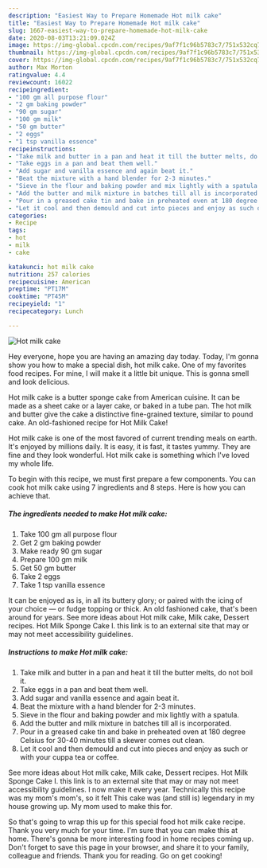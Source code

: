 ```yaml
---
description: "Easiest Way to Prepare Homemade Hot milk cake"
title: "Easiest Way to Prepare Homemade Hot milk cake"
slug: 1667-easiest-way-to-prepare-homemade-hot-milk-cake
date: 2020-08-03T13:21:09.024Z
image: https://img-global.cpcdn.com/recipes/9af7f1c96b5783c7/751x532cq70/hot-milk-cake-recipe-main-photo.jpg
thumbnail: https://img-global.cpcdn.com/recipes/9af7f1c96b5783c7/751x532cq70/hot-milk-cake-recipe-main-photo.jpg
cover: https://img-global.cpcdn.com/recipes/9af7f1c96b5783c7/751x532cq70/hot-milk-cake-recipe-main-photo.jpg
author: Max Morton
ratingvalue: 4.4
reviewcount: 16022
recipeingredient:
- "100 gm all purpose flour"
- "2 gm baking powder"
- "90 gm sugar"
- "100 gm milk"
- "50 gm butter"
- "2 eggs"
- "1 tsp vanilla essence"
recipeinstructions:
- "Take milk and butter in a pan and heat it till the butter melts, do not boil it."
- "Take eggs in a pan and beat them well."
- "Add sugar and vanilla essence and again beat it."
- "Beat the mixture with a hand blender for 2-3 minutes."
- "Sieve in the flour and baking powder and mix lightly with a spatula."
- "Add the butter and milk mixture in batches till all is incorporated."
- "Pour in a greased cake tin and bake in preheated oven at 180 degree Celsius for 30-40 minutes till a skewer comes out clean."
- "Let it cool and then demould and cut into pieces and enjoy as such or with your cuppa tea or coffee."
categories:
- Recipe
tags:
- hot
- milk
- cake

katakunci: hot milk cake 
nutrition: 257 calories
recipecuisine: American
preptime: "PT17M"
cooktime: "PT45M"
recipeyield: "1"
recipecategory: Lunch

---
```



![Hot milk cake](https://img-global.cpcdn.com/recipes/9af7f1c96b5783c7/751x532cq70/hot-milk-cake-recipe-main-photo.jpg)

Hey everyone, hope you are having an amazing day today. Today, I'm gonna show you how to make a special dish, hot milk cake. One of my favorites food recipes. For mine, I will make it a little bit unique. This is gonna smell and look delicious.

Hot milk cake is a butter sponge cake from American cuisine. It can be made as a sheet cake or a layer cake, or baked in a tube pan. The hot milk and butter give the cake a distinctive fine-grained texture, similar to pound cake. An old-fashioned recipe for Hot Milk Cake!

Hot milk cake is one of the most favored of current trending meals on earth. It's enjoyed by millions daily. It is easy, it is fast, it tastes yummy. They are fine and they look wonderful. Hot milk cake is something which I've loved my whole life.


To begin with this recipe, we must first prepare a few components. You can cook hot milk cake using 7 ingredients and 8 steps. Here is how you can achieve that.

<!--inarticleads1-->

##### The ingredients needed to make Hot milk cake:

1. Take 100 gm all purpose flour
1. Get 2 gm baking powder
1. Make ready 90 gm sugar
1. Prepare 100 gm milk
1. Get 50 gm butter
1. Take 2 eggs
1. Take 1 tsp vanilla essence


It can be enjoyed as is, in all its buttery glory; or paired with the icing of your choice — or fudge topping or thick. An old fashioned cake, that&#39;s been around for years. See more ideas about Hot milk cake, Milk cake, Dessert recipes. Hot Milk Sponge Cake I. this link is to an external site that may or may not meet accessibility guidelines. 

<!--inarticleads2-->

##### Instructions to make Hot milk cake:

1. Take milk and butter in a pan and heat it till the butter melts, do not boil it.
1. Take eggs in a pan and beat them well.
1. Add sugar and vanilla essence and again beat it.
1. Beat the mixture with a hand blender for 2-3 minutes.
1. Sieve in the flour and baking powder and mix lightly with a spatula.
1. Add the butter and milk mixture in batches till all is incorporated.
1. Pour in a greased cake tin and bake in preheated oven at 180 degree Celsius for 30-40 minutes till a skewer comes out clean.
1. Let it cool and then demould and cut into pieces and enjoy as such or with your cuppa tea or coffee.


See more ideas about Hot milk cake, Milk cake, Dessert recipes. Hot Milk Sponge Cake I. this link is to an external site that may or may not meet accessibility guidelines. I now make it every year. Technically this recipe was my mom&#39;s mom&#39;s, so it felt This cake was (and still is) legendary in my house growing up. My mom used to make this for. 

So that's going to wrap this up for this special food hot milk cake recipe. Thank you very much for your time. I'm sure that you can make this at home. There's gonna be more interesting food in home recipes coming up. Don't forget to save this page in your browser, and share it to your family, colleague and friends. Thank you for reading. Go on get cooking!
